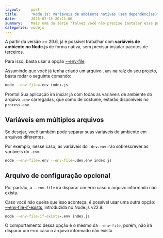 ```yaml
---
layout:     post
title:      "Node.js: Variáveis de ambiente nativas (sem dependências)"
date:       2025-02-15 20:11:00
summary:    Mais uma da série "Talvez você não precise instalar esse pacote".
categories: nodejs
---
```


A partir da versão >= 20.6, já é possível trabalhar com **variáveis de ambiente no Node.js** de forma nativa, sem precisar instalar pacotes de terceiros.

Para isso, basta usar a opção <a target="_blank" href="https://nodejs.org/dist/latest-v22.x/docs/api/cli.html#--env-fileconfig">--env-file</a>.

Assumindo que você já tenha criado um arquivo `.env` na raíz do seu projeto, basta rodar o seguinte comando:

```bash
node --env-file=.env index.js
```

Pronto! Sua aplicação irá iniciar já com todas as variáveis de ambiente do arquivo `.env` carregadas, que como de costume, estarão disponíveis no `process.env`.

## Variáveis em múltiplos arquivos

Se desejar, você também pode separar suas variáveis de ambiente em arquivos diferentes.

Por exemplo, nesse caso, as variáveis do `.dev.env` irão sobrescrever as variáveis do `.env`.

```bash
node --env-file=.env --env-file=.dev.env index.js
```

## Arquivo de configuração opcional

Por padrão, a `--env-file` irá disparar um erro caso o arquivo informado não exista.

Caso você não queira que isso aconteça, é possível usar uma outra opção: <a target="_blank" href="https://nodejs.org/dist/latest-v22.x/docs/api/cli.html#--env-file-if-existsconfig">--env-file-if-exists</a>, introduzida no Node.js v22.9.

```bash
node --env-file-if-exists=.env index.js
```

O comportamento dessa opção é o mesmo da `--env-file`, porém, não irá disparar um erro caso o arquivo informado não exista.
